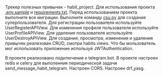 Трекер полезных привычек - habit_project.
Для использования проекта [.env.sample](.env.sample) и [requirements.txt](requirements.txt).
Перед использованием проекта выполните все миграции.
Выполните команду [csu.py](users%2Fmanagement%2Fcommands%2Fcsu.py) для создания суперпользователя.
Для регистрации пользователя используйте UserRegisterAPIView.
Для изменения профиля пользователя используйте UserProfileAPIView.
Для удаления пользователя используйте UserDestroyAPIView.
Для создания, просмотра, изменения и удаления привычек реализован CRUD, смотри habits.views.
Что бы мользователь мог использовать приложение используй JWTAuthentication.

В проекте реализовано подключение к telegram.bot.
В проекте настроен redis и celery для выполенния периодической задачи send_message_habit_telegram.
Настроен CORS.
Настроен drf_yasg.

